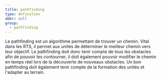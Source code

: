 ```yaml
---
title: pathfinding
type: definition
abbr: null
group:
  - pathfinding
---
```

Le pathfinding est un algorithme permettant de trouver un chemin. Vital dans les RTS, il permet aux unités de déterminer le meilleur chemin vers leur objectif. Le pathfinding doit donc tenir compte de tous les obstacles afin de pouvoir les contourner, il doit également pouvoir modifier le chemin en temps réel lors de la découverte de nouveaux obstacles. Un bon pathfinding doit également tenir compte de la formation des unités et l'adapter au terrain.
